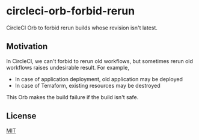 # circleci-orb-forbid-rerun

CircleCI Orb to forbid rerun builds whose revision isn't latest.

## Motivation

In CircleCI, we can't forbid to rerun old workflows, but sometimes rerun old workflows raises undesirable result.
For example, 

* In case of application deployment, old application may be deployed
* In case of Terraform, existing resources may be destroyed

This Orb makes the build failure if the build isn't safe.

## License

[MIT](LICENSE)

